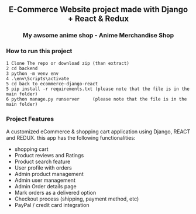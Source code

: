 <h2 align=center>E-Commerce Website project made with Django + React & Redux</h1>
<h3 align=center>My awsome anime shop - Anime Merchandise Shop</h2>



### How to run this project ###

```
1 Clone The repo or download zip (than extract)
2 cd backend
3 python -m venv env
4 .\env\Scripts\activate
5 cd back to ecommerce-django-react
5 pip install -r requirements.txt (please note that the file is in the main folder)
6 python manage.py runserver     (please note that the file is in the main folder)

```


### Project Features ###

A customized eCommerce & shopping cart application using Django, REACT and REDUX. this app has the following functionalities:

- shopping cart
- Product reviews and Ratings
- Product search feature
- User profile with orders
- Admin product management
- Admin user management
- Admin Order details page
- Mark orders as a delivered option
- Checkout process (shipping, payment method, etc)
- PayPal / credit card integration
